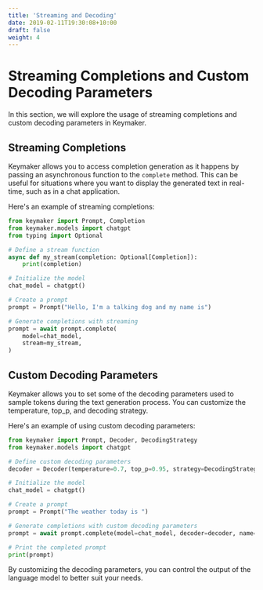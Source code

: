 ```yaml
---
title: 'Streaming and Decoding'
date: 2019-02-11T19:30:08+10:00
draft: false
weight: 4
---
```

# Streaming Completions and Custom Decoding Parameters

In this section, we will explore the usage of streaming completions and custom decoding parameters in Keymaker.

## Streaming Completions

Keymaker allows you to access completion generation as it happens by passing an asynchronous function to the `complete` method. This can be useful for situations where you want to display the generated text in real-time, such as in a chat application.

Here's an example of streaming completions:

```python
from keymaker import Prompt, Completion
from keymaker.models import chatgpt
from typing import Optional

# Define a stream function
async def my_stream(completion: Optional[Completion]):
    print(completion)

# Initialize the model
chat_model = chatgpt()

# Create a prompt
prompt = Prompt("Hello, I'm a talking dog and my name is")

# Generate completions with streaming
prompt = await prompt.complete(
    model=chat_model,
    stream=my_stream,
)
```

## Custom Decoding Parameters

Keymaker allows you to set some of the decoding parameters used to sample tokens during the text generation process. You can customize the temperature, top_p, and decoding strategy.

Here's an example of using custom decoding parameters:

```python
from keymaker import Prompt, Decoder, DecodingStrategy
from keymaker.models import chatgpt

# Define custom decoding parameters
decoder = Decoder(temperature=0.7, top_p=0.95, strategy=DecodingStrategy.GREEDY)

# Initialize the model
chat_model = chatgpt()

# Create a prompt
prompt = Prompt("The weather today is ")

# Generate completions with custom decoding parameters
prompt = await prompt.complete(model=chat_model, decoder=decoder, name="weather")

# Print the completed prompt
print(prompt)
```

By customizing the decoding parameters, you can control the output of the language model to better suit your needs.